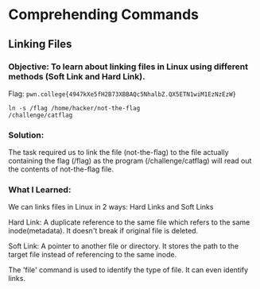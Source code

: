 # Comprehending Commands
## Linking Files

### Objective: To learn about linking files in Linux using different methods (Soft Link and Hard Link).

Flag: `pwn.college{4947kXe5fH2B73XBBAQc5NhalbZ.QX5ETN1wiM1EzNzEzW}`

```
ln -s /flag /home/hacker/not-the-flag
/challenge/catflag
```

### Solution:

The task required us to link the file (not-the-flag) to the file actually containing the flag (/flag) as the program (/challenge/catflag) will read out the contents of not-the-flag file.

### What I Learned: 

We can links files in Linux in 2 ways: Hard Links and Soft Links

Hard Link: A duplicate reference to the same file which refers to the same inode(metadata). It doesn't break if original file is deleted.

Soft Link: A pointer to another file or directory. It stores the path to the target file instead of referencing to the same inode.

The 'file' command is used to identify the type of file. It can even identify links.